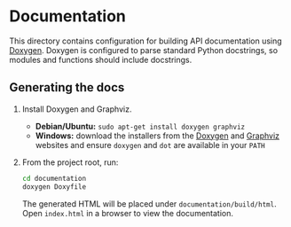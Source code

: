 # Documentation

This directory contains configuration for building API documentation using
[Doxygen](https://www.doxygen.nl/). Doxygen is configured to parse standard
Python docstrings, so modules and functions should include docstrings.

## Generating the docs

1. Install Doxygen and Graphviz.

   - **Debian/Ubuntu:** `sudo apt-get install doxygen graphviz`
   - **Windows:** download the installers from the [Doxygen](https://www.doxygen.nl/download.html) and [Graphviz](https://graphviz.org/download/) websites and ensure `doxygen` and `dot` are available in your `PATH`
2. From the project root, run:
   ```bash
   cd documentation
   doxygen Doxyfile
   ```
   The generated HTML will be placed under `documentation/build/html`. Open `index.html` in a browser to view the documentation.


